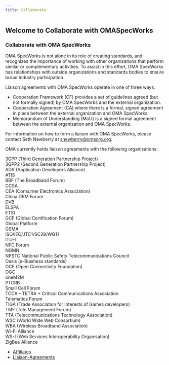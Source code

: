 ```yaml
---
title: Collaborate
---
```


## Welcome to Collaborate with OMASpecWorks

### Collaborate with OMA SpecWorks

OMA SpecWorks is not alone in its role of creating standards, and recognizes the importance of working with other organizations that perform similar or complementary activities. To assist in this effort, OMA SpecWorks has relationships with outside organizations and standards bodies to ensure broad industry participation.  

Liaison agreements with OMA SpecWorks operate in one of three ways:

- Cooperation Framework (CF) provides a set of guidelines agreed (but not formally signed) by OMA SpecWorks and the external organization.
- Cooperation Agreement (CA) where there is a formal, signed agreement in place between the external organization and OMA SpecWorks.
- Memorandum of Understanding (MoU) is a signed formal agreement between the external organization and OMA SpecWorks.  

For information on how to form a liaison with OMA SpecWorks, please contact Seth Newberry at [snewberry@omaorg.org](snewberry@omaorg.org).

OMA currently holds liaison agreements with the following organizations:

3GPP (Third Generation Partnership Project)  
3GPP2 (Second Generation Partnership Project)  
ADA (Application Developers Alliance)  
ATIS  
BBF (The Broadband Forum)  
CCSA  
CEA (Consumer Electronics Association)  
China DRM Forum  
DVB  
ELSPA  
ETSI  
GCF (Global Certification Forum)  
Global Platform  
GSMA  
ISO/IEC/JTC1/SC29/WG11  
ITU-T  
NFC Forum  
NGMN  
NPSTC National Public Safety Telecommunications Council  
Oasis (e-Business standards)  
OCF (Open Connectivity Foundation)  
OGC  
oneM2M  
PTCRB  
Small Cell Forum  
TCCA – TETRA + Critical Communications Association  
Telematics Forum  
TIGA (Trade Association for Interests of Games developers)  
TMF (Tele Management Forum)  
TTA (Telecommunications Technology Association)  
W3C (World Wide Web Consortium)  
WBA (Wireless Broadband Association)  
Wi-Fi Alliance  
WS-I (Web Services Interoperability Organisation)  
ZigBee Alliance



- [Affiliates](/omaspecworks/collaborate/affiliates/)
- [Liaison-Agreements](/omaspecworks/collaborate/liaison-agreements/)
